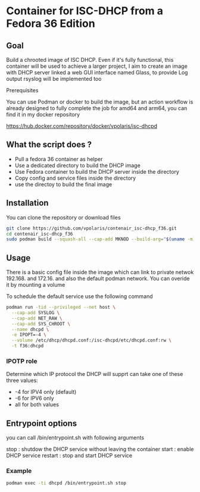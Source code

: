 # Container for ISC-DHCP from a Fedora 36 Edition

## Goal

Build a chrooted image of ISC DHCP. Even if it's fully functional, this container will be used to achieve a larger project, I aim to create an image with DHCP server linked a web GUI interface named Glass, to provide Log output rsyslog will be implemented too

Prerequisites

You can use Podman or docker to build the image, but an action workflow is already designed to fully complete the job for amd64 and arm64, you can find it in my docker repository 

https://hub.docker.com/repository/docker/vpolaris/isc-dhcpd


## What the script does ?
 - Pull a fedora 36 container as helper
 - Use a dedicated directory to build the DHCP image
 - Use Fedora container to build the DHCP server inside the directory
 - Copy config and service files inside the directory
 - use the directoy to build the final image


## Installation

You can clone the repository or download files 

``` sh
git clone https://github.com/vpolaris/contenair_isc-dhcp_f36.git
cd contenair_isc-dhcp_f36
sudo podman build --squash-all --cap-add MKNOD --build-arg="$(uname -m)" -t f36:dhcpd -f ./Dockerfile . 
```

## Usage

There is a basic config file inside the image which can link to private netwok 192.168. and 172.16. and also the default podman network. You can overide it by mounting a volume


To schedule the default service use the following command
``` sh
podman run -tid --privileged --net host \
  --cap-add SYSLOG \
  --cap-add NET_RAW \
  --cap-add SYS_CHROOT \
  --name dhcpd \
  -e IPOPT=-4 \
  --volume /etc/dhcp/dhcpd.conf:/isc-dhcpd/etc/dhcpd.conf:rw \
  -t f36:dhcpd

```
### IPOTP role

Determine which IP protocol the DHCP will supprt
can take one of these three values:

- -4 for IPV4 only (default)
- -6 for IPV6 only
- all for both values

## Entrypoint options

you can call /bin/entrypoint.sh with following arguments

stop : shutdow the DHCP service without leaving the container
start :  enable DHCP service
restart : stop and start DHCP service

### Example
``` sh
podman exec -ti dhcpd /bin/entrypoint.sh stop
```




